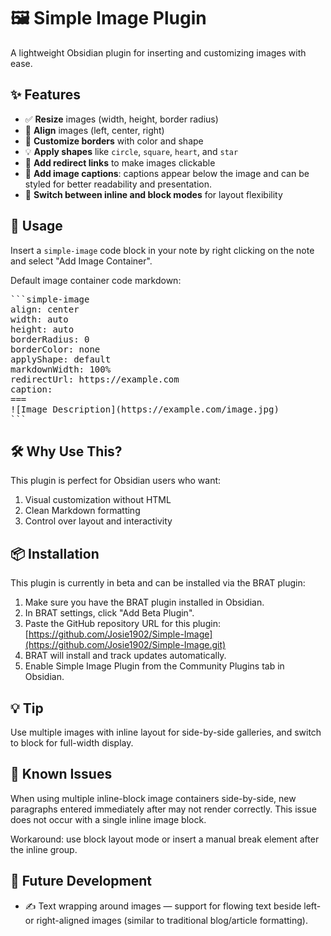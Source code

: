 # 🖼️ Simple Image Plugin

A lightweight Obsidian plugin for inserting and customizing images with ease.

## ✨ Features

- ✅ **Resize** images (width, height, border radius)
- 🎯 **Align** images (left, center, right)
- 🎨 **Customize borders** with color and shape
- 💡 **Apply shapes** like `circle`, `square`, `heart`, and `star`
- 🔗 **Add redirect links** to make images clickable
- 📝 **Add image captions**: captions appear below the image and can be styled for better readability and presentation.
- 🔁 **Switch between inline and block modes** for layout flexibility


## 🧪 Usage

Insert a `simple-image` code block in your note by right clicking on the note and select "Add Image Container".

Default image container code markdown:
<pre>
```simple-image
align: center
width: auto
height: auto
borderRadius: 0
borderColor: none
applyShape: default
markdownWidth: 100%
redirectUrl: https://example.com
caption:
===
![Image Description](https://example.com/image.jpg)
```
</pre>

## 🛠️ Why Use This?

This plugin is perfect for Obsidian users who want:

1. Visual customization without HTML
2. Clean Markdown formatting
3. Control over layout and interactivity

## 📦 Installation
This plugin is currently in beta and can be installed via the BRAT plugin:

1. Make sure you have the BRAT plugin installed in Obsidian.
2. In BRAT settings, click "Add Beta Plugin".
3. Paste the GitHub repository URL for this plugin: [https://github.com/Josie1902/Simple-Image](https://github.com/Josie1902/Simple-Image.git)
4. BRAT will install and track updates automatically.
5. Enable Simple Image Plugin from the Community Plugins tab in Obsidian.

## 💡 Tip

Use multiple images with inline layout for side-by-side galleries, and switch to block for full-width display.

## 🐞 Known Issues

When using multiple inline-block image containers side-by-side, new paragraphs entered immediately after may not render correctly. This issue does not occur with a single inline image block.

Workaround: use block layout mode or insert a manual break element after the inline group.

## 🚀 Future Development

- ✍️ Text wrapping around images — support for flowing text beside left- or right-aligned images (similar to traditional blog/article formatting).
